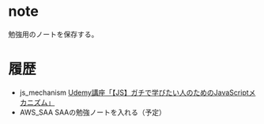 # note
勉強用のノートを保存する。

# 履歴
- js_mechanism
  [Udemy講座「【JS】ガチで学びたい人のためのJavaScriptメカニズム」](https://www.udemy.com/course/javascript-essence/?couponCode=KEEPLEARNING)
- AWS_SAA
  SAAの勉強ノートを入れる（予定）